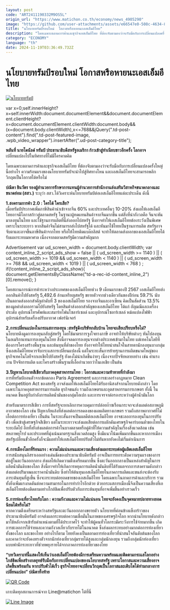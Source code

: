 ```yaml
---
layout: post
code: "ART2411190332M9OS5L"
origin_url: "https://www.matichon.co.th/economy/news_4905290"
image: "https://github.com/user-attachments/assets/e66547e0-508c-4634-8d28-a421e7e13580"
title: "นโยบายทรัมป์รอบใหม่  โอกาสหรือหายนะเอสเอ็มอีไทย"
description: "โดยเฉพาะตลาดการค้าและธุรกิจเอสเอ็มอีไทย ที่ต้องจับตามองว่าจะรับมือกับการเปลี่ยนแปลงครั้งใหญ่นี้อย่างไร ความร้อนแรงของนโยบายทรัมป์จะนำไปสู่ทิศทางไหน"
category: "ECONOMY"
language: "th"
date: 2024-11-19T03:36:49.732Z
---
```


# นโยบายทรัมป์รอบใหม่  โอกาสหรือหายนะเอสเอ็มอีไทย

[![นโยบายทรัมป์](https://www.matichon.co.th/wp-content/uploads/2024/11/scoop-1-728x520.jpg "scoop")](https://www.matichon.co.th/wp-content/uploads/2024/11/scoop-1.jpg)

var x=0;self.innerHeight?x=self.innerWidth:document.documentElement&&document.documentElement.clientHeight?x=document.documentElement.clientWidth:document.body&&(x=document.body.clientWidth),x<=768&&jQuery(".td-post-content").find(".td-post-featured-image, .wpb\_video\_wrapper").insertAfter(".ud-post-category-title");

**พลันที่ นายโดนัลด์ ทรัมป์ ประธานาธิบดีสหรัฐอเมริกา ก้าวเข้าสู่ทำเนียบขาวอีกครั้ง โลกอาจ**เปลี่ยนแปลงไปในทิศทางที่ไม่มีใครคาดคิด

โดยเฉพาะตลาดการค้าและธุรกิจเอสเอ็มอีไทย ที่ต้องจับตามองว่าจะรับมือกับการเปลี่ยนแปลงครั้งใหญ่นี้อย่างไร ความร้อนแรงของนโยบายทรัมป์จะนำไปสู่ทิศทางไหน และเอสเอ็มอีไทยจะสามารถพลิกวิกฤตเป็นโอกาสได้หรือไม่

**ปณิตา ชินวัตร รองผู้อำนวยการรักษาการแทนผู้อำนวยการสำนักงานส่งเสริมวิสาหกิจขนาดกลางและขนาดย่อม (สสว.)** ระบุว่า สสว.ได้วิเคราะห์นโยบายทรัมป์ต่อเอสเอ็มอีไทยแต่ละประเด็น ดังนี้

**1.สงครามการค้า 2.0 : ใครได้ ใครเสีย?**  
เมื่อทรัมป์ประกาศเพิ่มภาษีสินค้านำเข้าจากจีน 60% และประเทศอื่นๆ 10-20% ส่งผลให้เอสเอ็มอีไทยอาจมีโอกาสก้าวสู่ตลาดสหรัฐ ในฐานะผู้ทดแทนสินค้าจากจีนมากขึ้น แต่สิ่งที่น่ากังวลคือ จีนจะหันมาลงทุนในไทย และใช้ฐานการผลิตที่นี่ส่งออกไปสหรัฐ ซึ่งอาจทำให้เอสเอ็มอีไทยต้องระวังเป็นพิเศษ เพราะในระยะยาว หากสินค้าจีนไม่สามารถส่งไปสหรัฐได้ และหันมาใช้ไทยเป็นฐานการผลิต สหรัฐอาจจับตาและอาจขึ้นภาษีสินค้าจากไทย หรือให้ไทยติดแบล๊กลิสต์ จะทำให้ตลาดส่งออกของเอสเอ็มอีไทยได้รับผลกระทบมหาศาล เนื่องจากตลาดสหรัฐมีความสำคัญมาก

Advertisement var ud\_screen\_width = document.body.clientWidth; var content\_inline\_2\_script\_ads\_show = false || ( ud\_screen\_width >= 1140 ) || ( ud\_screen\_width >= 1019 && ud\_screen\_width < 1140 ) || ( ud\_screen\_width >= 768 && ud\_screen\_width < 1019 ) || ( ud\_screen\_width < 768 ) ; if(!content\_inline\_2\_script\_ads\_show){ document.getElementsByClassName("td-a-rec-id-content\_inline\_2")\[0\].remove(); }

โดยสถานการณ์การค้าระหว่างประเทศของเอสเอ็มอีไทยช่วง 9 เดือนแรกของปี 2567 เอสเอ็มอีไทยส่งออกสินค้าไปยังสหรัฐ 5,492.6 ล้านเหรียญสหรัฐ ขยายตัวจากช่วงเดียวกันของปีก่อน 59.7% นับเป็นตลาดส่งออกสำคัญลำดับที่ 3 ของเอสเอ็มอีไทย รองจากจีนและอาเซียน คิดเป็นสัดส่วน 13.5% ของมูลค่าส่งออกรวมไปยังสหรัฐ โดยสินค้าส่งออกสำคัญของเอสเอ็มอีไทย ได้แก่ อัญมณีและเครื่องประดับ อุปกรณ์โทรศัพท์และสมาร์ทโฟนโซลาร์เซลล์ และอุปกรณ์โซลาร์เซลล์ หม้อแปลงไฟฟ้า อุปกรณ์สำหรับเครื่องปรับอากาศ เฟอร์นิเจอร์

**2.การเปลี่ยนแปลงในกระแสการลงทุน :สหรัฐดึงบริษัทกลับบ้าน ไทยจะเสียเปรียบหรือไม่?**  
นโยบายดึงดูดการลงทุนกลับสู่สหรัฐ โดยใช้มาตรการจูงใจทางภาษี อาจทำให้บริษัทต่างๆ หันไปลงทุนในอเมริกาแทนการลงทุนในไทย สิ่งนี้อาจลดการลงทุนจากต่างประเทศเข้ามาในไทย แต่เทคโนโลยีที่ต้องการโครงสร้างพื้นฐาน และต้นทุนที่ต่ำของไทย ยังอาจทำให้ไทยน่าสนใจในสายตานักลงทุนบางกลุ่ม ซึ่งเอสเอ็มอีไทยควรจับกระแสการเปลี่ยนแปลงนี้ แต่ในระยะสั้นการย้ายฐานการผลิตขนาดใหญ่ของธุรกิจเทคโนโลยีจากเอเชียไปยังสหรัฐ ยังคงไม่น่าเกิดขึ้นง่ายๆ เนื่องจากปัจจัยหลายอย่าง เช่น ค่าแรงงาน ปัจจัยการผลิต และโครงสร้างพื้นฐานที่เอื้ออำนวยกว่าในเอเชีย เป็นต้น

**3.ปัญหานโยบายสีเขียวกับภาคอุตสาหกรรมไทย : โอกาสและความท้าทายที่กำลังมา**  
การที่ทรัมป์ถอนตัวจากข้อตกลง Paris Agreement และการชะลอร่างกฎหมาย Clean Competition Act ของสหรัฐ อาจส่งผลให้เอสเอ็มอีไทยได้รับอานิสงส์จากนโยบายดังกล่าว โดยเฉพาะในภาคอุตสาหกรรมการผลิต ธุรกิจขนส่ง รวมถึงเกษตรและอุตสาหกรรมการเกษตร ทั้งนี้ ในอนาคต ขึ้นอยู่กับกำลังการผลิตน้ำมันของกลุ่มโอเปก และการเจรจาต่อรองระหว่างผู้ค้าน้ำมันโลก

สำหรับมาตรการสีเขียว การที่สหรัฐจะยกเลิกการควบคุมการปล่อยก๊าซเรือนกระจกจะส่งผลต่อสภาพภูมิอากาศของโลก เช่น ปัญหาภัยแล้งที่ส่งผลต่อการลดลงของผลผลิตทางเกษตร รวมถึงสภาพอากาศที่ไม่เอื้อต่อการท่องเที่ยว เป็นต้น ในระยะสั้นอาจเป็นผลดีต่อเอสเอ็มอีไทย อาจชะลอการลงทุนในการปรับตัว เพื่อเข้าสู่เศรษฐกิจสีเขียว แต่ในระยะยาวจะส่งผลเสียต่อการผลักดันเศรษฐกิจคาร์บอนต่ำของไทยในระยะถัดไป อีกทั้งยังส่งผลต่อการค้าในบางตลาดหรือคู่ค้าที่ให้ความสำคัญในเรื่องสิ่งแวดล้อม เช่น สหภาพยุโรป และประเทศที่มุ่งเน้นมาตรฐานสิ่งแวดล้อมสูง ซึ่งมีแนวโน้มเพิ่มมากขึ้นและหากการเมืองสหรัฐเปลี่ยนขั้วอีกครั้งก็จะมีผลทำให้เอสเอ็มอีไทยปรับตัวไม่ทันหากยังคงไม่เริ่มดำเนินการ

**4.การเมืองโลกที่ร้อนแรง : ความไม่แน่นอนและความเสี่ยงส่งผลกระทบต่อผู้ผลิตเอสเอ็มอีไทย**  
การสนับสนุนอิสราเอลอย่างเด่นชัดของประธานาธิบดีทรัมป์ อาจเป็นการยกระดับความรุนแรงของการต่อสู้ในตะวันออกกลาง ส่งผลให้เกิดความตึงเครียดมากขึ้น ซึ่งตะวันออกกลางเป็นแหล่งสำคัญในการผลิตน้ำมันดิบของโลก สิ่งนี้อาจทำให้เกิดการหยุดการผลิตน้ำมันดิบที่ได้รับผลจากการสงครามดังกล่าว ส่งผลต่อปริมาณและราคาน้ำมันดิบ ซึ่งทำให้ต้นทุนเอสเอ็มอีไทยในภาคการผลิตและขนส่งจะต้องรับภาระต้นทุนที่สูงขึ้น ซึ่งจะกระทบต่อยอดขายของเอสเอ็มอีไทย โดยเฉพาะในภาคการค้าและบริการ รวมทั้งยิ่งเพิ่มแรงกดดันต่อความสามารถในการทำกำไรอีกด้วย ด้วยกระแสการเมืองนี้จึงเป็นความเสี่ยงที่เอสเอ็มอีไทยต้องติดตามอย่างใกล้ชิดเพื่อปรับตัวกับภาระต้นทุนที่อาจเพิ่มขึ้นอย่างรวดเร็ว

**5.การท่องเที่ยวไทยกับโลก : ความกังวลและความไม่แน่นอน ไทยจะยังคงเป็นจุดหมายปลายทางยอดนิยมได้หรือไม่?**  
หากความตึงเครียดระหว่างสหรัฐและตะวันออกกลางขยายตัว นโยบายที่ค่อนข้างแข็งกร้าวของประธานาธิบดีทรัมป์ อาจส่งผลกระทบต่อความเชื่อมั่นในภาพของเศรษฐกิจโลก หากนำนโยบายดังกล่าวมาใช้หลังจากเข้ารับตําแหน่งตามที่ได้ประกาศไว้ จะทำให้ผู้คนทั่วโลกระมัดระวังการใช้จ่ายมากขึ้น เกิดการชะลอการใช้จ่ายและความกังวลเกี่ยวกับรายได้ในอนาคต ซึ่งส่งผลกระทบอย่างมากต่อการท่องเที่ยวทั้งของโลก และของไทย อย่างไรก็ตาม ไทยยังคงเป็นตลาดการท่องเที่ยวที่น่าสนใจอันดับต้นของโลก และคาดว่าจะยังคงทรงตัวจากนักท่องเที่ยวกลุ่มรายได้สูงและกลุ่มนักลงทุน รวมถึงกลุ่มนักท่องเที่ยวแบบพำนักระยะยาวที่ช่วยพยุงรายได้จากภาคการท่องเที่ยวของไทย

**“บทวิเคราะห์นี้แสดงให้เห็นว่าเอสเอ็มอีไทยต้องมีการเตรียมความพร้อมและติดตามกระแสโลกอย่างใกล้ชิดเพื่อสร้างกลยุทธ์รับมือกับการเปลี่ยนแปลงของนโยบายสหรัฐ เพราะโอกาสและความเสี่ยงอาจเกิดขึ้นพร้อมกัน หากปรับตัวได้เร็ว ธุรกิจไทยอาจเปลี่ยนวิกฤตเป็นโอกาสและเติบโตได้ท่ามกลางการเปลี่ยนแปลง” ปณิตาทิ้งท้าย**

[![QR Code](https://www.matichon.co.th/wp-content/uploads/2023/07/wob1371z.jpg)](https://lin.ee/ht0nDxX)

เกาะติดทุกสถานการณ์จาก Line@matichon ได้ที่นี่

[![Line Image](https://www.matichon.co.th/wp-content/uploads/2023/07/th.png)](https://lin.ee/ht0nDxX)